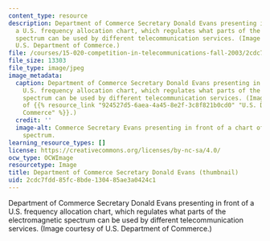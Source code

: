 ```yaml
---
content_type: resource
description: Department of Commerce Secretary Donald Evans presenting in front of
  a U.S. frequency allocation chart, which regulates what parts of the electromagnetic
  spectrum can be used by different telecommunication services. (Image courtesy of
  U.S. Department of Commerce.)
file: /courses/15-020-competition-in-telecommunications-fall-2003/2cdc7fdd85fc8bde130485ae3a0424c1_15-020f03-th.jpg
file_size: 13303
file_type: image/jpeg
image_metadata:
  caption: Department of Commerce Secretary Donald Evans presenting in front of a
    U.S. frequency allocation chart, which regulates what parts of the electromagnetic
    spectrum can be used by different telecommunication services. (Image courtesy
    of {{% resource_link "924527d5-6aea-4a45-8e2f-3c8f821b0cd0" "U.S. Department of
    Commerce" %}}.)
  credit: ''
  image-alt: Commerce Secretary Evans presenting in front of a chart of the electromagnetic
    spectrum.
learning_resource_types: []
license: https://creativecommons.org/licenses/by-nc-sa/4.0/
ocw_type: OCWImage
resourcetype: Image
title: Department of Commerce Secretary Donald Evans (thumbnail)
uid: 2cdc7fdd-85fc-8bde-1304-85ae3a0424c1
---
```

Department of Commerce Secretary Donald Evans presenting in front of a U.S. frequency allocation chart, which regulates what parts of the electromagnetic spectrum can be used by different telecommunication services. (Image courtesy of U.S. Department of Commerce.)